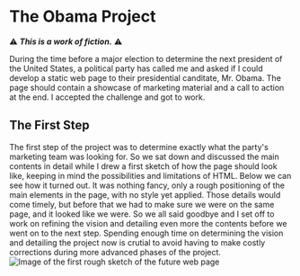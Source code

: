 # The Obama Project
⚠️ **_This is a work of fiction._** ⚠️

During the time before a major election to determine the next president of the United States, a political party has called me and asked if I could develop a static web page to their presidential canditate, Mr. Obama. The page should contain a showcase of marketing material and a call to action at the end. I accepted the challenge and got to work.

## The First Step
The first step of the project was to determine exactly what the party's marketing team was looking for. So we sat down and discussed the main contents in detail while I drew a first sketch of how the page should look like, keeping in mind the possibilities and limitations of HTML. Below we can see how it turned out. It was nothing fancy, only a rough positioning of the main elements in the page, with no style yet applied. Those details would come timely, but before that we had to make sure we were on the same page, and it looked like we were. So we all said goodbye and I set off to work on refining the vision and detailing even more the contents before we went on to the next step. Spending enough time on determining the vision and detailing the project now is crutial to avoid having to make costly corrections during more advanced phases of the project.  
![Image of the first rough sketch of the future web page](link)
